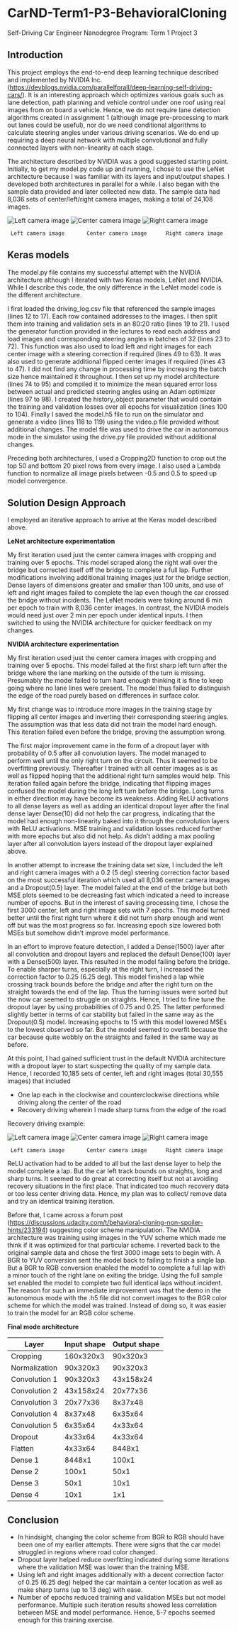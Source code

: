 # CarND-Term1-P3-BehavioralCloning
Self-Driving Car Engineer Nanodegree Program: Term 1 Project 3

## Introduction

This project employs the end-to-end deep learning technique described and implemented by NVIDIA Inc. (https://devblogs.nvidia.com/parallelforall/deep-learning-self-driving-cars/). It is an interesting approach which optimizes various goals such as lane detection, path planning and vehicle control under one roof using real images from on board a vehicle. Hence, we do not require lane detection algorithms created in assignment 1 (although image pre-processing to mark out lanes could be useful), nor do we need conditional algorithms to calculate steering angles under various driving scenarios. We do end up requiring a deep neural network with multiple convolutional and fully connected layers with non-linearity at each stage.

The architecture described by NVIDIA was a good suggested starting point. Initially, to get my model.py code up and running, I chose to use the LeNet architecture because I was familiar with its layers and input/output shapes. I developed both architectures in parallel for a while. I also began with the sample data provided and later collected new data. The sample data had 8,036 sets of center/left/right camera images, making a total of 24,108 images.

![Left camera image](/readme_images/intro_left.jpg)    ![Center camera image](/readme_images/intro_center.jpg)    ![Right camera image](/readme_images/intro_right.jpg)

     Left camera image	     Center camera image	  Right camera image

## Keras models

The model.py file contains my successful attempt with the NVIDIA architecture although I iterated with two Keras models, LeNet and NVIDIA. While I describe this code, the only difference in the LeNet model code is the different architecture.

I first loaded the driving_log.csv file that referenced the sample images (lines 12 to 17). Each row contained addresses to the images. I then split them into training and validation sets in an 80:20 ratio (lines 19 to 21). I used the generator function provided in the lectures to read each address and load images and corresponding steering angles in batches of 32 (lines 23 to 72). This function was also used to load left and right images for each center image with a steering correction if required (lines 49 to 63). It was also used to generate additional flipped center images if required (lines 43 to 47). I did not find any change in processing time by increasing the batch size hence maintained it throughout. I then set up my model architecture (lines 74 to 95) and compiled it to minimize the mean squared error loss between actual and predicted steering angles using an Adam optimizer (lines 97 to 98). I created the history_object parameter that would contain the training and validation losses over all epochs for visualization (lines 100 to 104). Finally I saved the model.h5 file to run on the simulator and generate a video (lines 118 to 119) using the video.p file provided without additional changes. The model file was used to drive the car in autonomous mode in the simulator using the drive.py file provided without additional changes.

Preceding both architectures, I used a Cropping2D function to crop out the top 50 and bottom 20 pixel rows from every image. I also used a Lambda function to normalize all image pixels between -0.5 and 0.5 to speed up model convergence.

## Solution Design Approach

I employed an iterative approach to arrive at the Keras model described above.

**LeNet architecture experimentation**

My first iteration used just the center camera images with cropping and training over 5 epochs. This model scraped along the right wall over the bridge but corrected itself off the bridge to complete a full lap. Further modifications involving additional training images just for the bridge section, Dense layers of dimensions greater and smaller than 100 units, and use of left and right images failed to complete the lap even though the car crossed the bridge without incidents. The LeNet models were taking around 6 min per epoch to train with 8,036 center images. In contrast, the NVIDIA models would need just over 2 min per epoch under identical inputs. I then switched to using the NVIDIA architecture for quicker feedback on my changes.

**NVIDIA architecture experimentation**

My first iteration used just the center camera images with cropping and training over 5 epochs. This model failed at the first sharp left turn after the bridge where the lane marking on the outside of the turn is missing. Presumably the model failed to turn hard enough thinking it is fine to keep going where no lane lines were present. The model thus failed to distinguish the edge of the road purely based on differences in surface color.

My first change was to introduce more images in the training stage by flipping all center images and inverting their corresponding steering angles. The assumption was that less data did not train the model hard enough. This iteration failed even before the bridge, proving the assumption wrong.

The first major improvement came in the form of a dropout layer with probability of 0.5 after all convolution layers. The model managed to perform well until the only right turn on the circuit. Thus it seemed to be overfitting previously. Thereafter I trained with all center images as is as well as flipped hoping that the additional right turn samples would help. This iteration failed again before the bridge, indicating that flipping images confused the model during the long left turn before the bridge. Long turns in either direction may have become its weakness. Adding ReLU activations to all dense layers as well as adding an identical dropout layer after the final dense layer Dense(10) did not help the car progress, indicating that the model had enough non-linearity baked into it through the convolution layers with ReLU activations. MSE training and validation losses reduced further with more epochs but also did not help. As didn’t adding a max pooling layer after all convolution layers instead of the dropout layer explained above.

In another attempt to increase the training data set size, I included the left and right camera images with a 0.2 (5 deg) steering correction factor based on the most successful iteration which used all 8,036 center camera images and a Dropout(0.5) layer. The model failed at the end of the bridge but both MSE plots seemed to be decreasing fast which indicated a need to increase number of epochs. But in the interest of saving processing time, I chose the first 3000 center, left and right image sets with 7 epochs. This model turned better until the first right turn where it did not turn sharp enough and went off but was the most progress so far. Increasing epoch size lowered both MSEs but somehow didn’t improve model performance.

In an effort to improve feature detection, I added a Dense(1500) layer after all convolution and dropout layers and replaced the default Dense(100) layer with a Dense(500) layer. This resulted in the model failing before the bridge. To enable sharper turns, especially at the right turn, I increased the correction factor to 0.25 (6.25 deg). This model finished a lap while crossing track bounds before the bridge and after the right turn on the straight towards the end of the lap. Thus the turning issues were sorted but the now car seemed to struggle on straights. Hence, I tried to fine tune the dropout layer by using probabilities of 0.75 and 0.25. The latter performed slightly better in terms of car stability but failed in the same way as the Dropout(0.5) model. Increasing epochs to 15 with this model lowered MSEs to the lowest observed so far. But the model seemed to overfit because the car because quite wobbly on the straights and failed in the same way as before.

At this point, I had gained sufficient trust in the default NVIDIA architecture with a dropout layer to start suspecting the quality of my sample data. Hence, I recorded 10,185 sets of center, left and right images (total 30,555 images) that included
- One lap each in the clockwise and counterclockwise directions while driving along the center of the road
- Recovery driving wherein I made sharp turns from the edge of the road

Recovery driving example:
     
![Left camera image](/readme_images/recovery_left.jpg)    ![Center camera image](/readme_images/recovery_center.jpg)    ![Right camera image](/readme_images/recovery_right.jpg)

     Left camera image	     Center camera image	  Right camera image

ReLU activation had to be added to all but the last dense layer to help the model complete a lap. But the car left track bounds on straights, long and sharp turns. It seemed to do great at correcting itself but not at avoiding recovery situations in the first place. That indicated too much recovery data or too less center driving data. Hence, my plan was to collect/ remove data and try an identical training iteration.

Before that, I came across a forum post (https://discussions.udacity.com/t/behavioral-cloning-non-spoiler-hints/233194) suggesting color scheme manipulation. The NVIDIA architecture was training using images in the YUV scheme which made me think if it was optimized for that particular scheme. I reverted back to the original sample data and chose the first 3000 image sets to begin with. A BGR to YUV conversion sent the model back to failing to finish a single lap. But a BGR to RGB conversion enabled the model to complete a full lap with a minor touch of the right lane on exiting the bridge. Using the full sample set enabled the model to complete two full identical laps without incident. The reason for such an immediate improvement was that the demo in the autonomous mode with the .h5 file did not convert images to the BGR color scheme for which the model was trained. Instead of doing so, it was easier to train the model for an RGB color scheme.

**Final mode architecture**

Layer |	Input shape |	Output shape
----- | ----------- | ------------
Cropping | 160x320x3 |90x320x3
Normalization | 90x320x3 | 90x320x3
Convolution 1 | 90x320x3 | 43x158x24
Convolution 2 | 43x158x24 | 20x77x36
Convolution 3 | 20x77x36 | 8x37x48
Convolution 4 | 8x37x48 | 6x35x64
Convolution 5 | 6x35x64 | 4x33x64
Dropout | 4x33x64 | 4x33x64
Flatten | 4x33x64 | 8448x1
Dense 1 | 8448x1 | 100x1
Dense 2 | 100x1 | 50x1
Dense 3 | 50x1 | 10x1
Dense 4 | 10x1 | 1x1

## Conclusion

- In hindsight, changing the color scheme from BGR to RGB should have been one of my earlier attempts. There were signs that the car model struggled in regions where road color changed.
- Dropout layer helped reduce overfitting indicated during some iterations where the validation MSE was lower than the training MSE.
- Using left and right images additionally with a decent correction factor of 0.25 (6.25 deg) helped the car maintain a center location as well as make sharp turns (up to 13 deg) with ease.
- Number of epochs reduced training and validation MSEs but not model performance. Multiple such iteration results showed less correlation between MSE and model performance. Hence, 5-7 epochs seemed enough for this training exercise.
